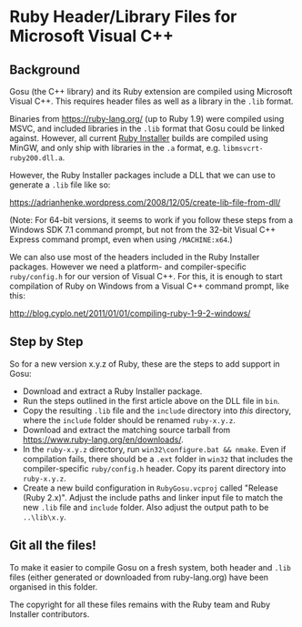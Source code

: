 # Ruby Header/Library Files for Microsoft Visual C++

## Background

Gosu (the C++ library) and its Ruby extension are compiled using Microsoft
Visual C++. This requires header files as well as a library in the `.lib`
format.

Binaries from https://ruby-lang.org/ (up to Ruby 1.9) were compiled using MSVC,
and included libraries in the `.lib` format that Gosu could be linked against.
However, all current [Ruby Installer](http://rubyinstaller.org/) builds are
compiled using MinGW, and only ship with libraries in the `.a` format, e.g.
`libmsvcrt-ruby200.dll.a`.

However, the Ruby Installer packages include a DLL that we can use to generate
a `.lib` file like so:

https://adrianhenke.wordpress.com/2008/12/05/create-lib-file-from-dll/

(Note: For 64-bit versions, it seems to work if you follow these steps from a
Windows SDK 7.1 command prompt, but not from the 32-bit Visual C++ Express
command prompt, even when using `/MACHINE:x64`.)

We can also use most of the headers included in the Ruby Installer packages.
However we need a platform- and compiler-specific `ruby/config.h` for our
version of Visual C++.
For this, it is enough to start compilation of Ruby on Windows from a Visual C++
command prompt, like this:

http://blog.cyplo.net/2011/01/01/compiling-ruby-1-9-2-windows/

## Step by Step

So for a new version x.y.z of Ruby, these are the steps to add support in Gosu:

  * Download and extract a Ruby Installer package.
  * Run the steps outlined in the first article above on the DLL file in `bin`.
  * Copy the resulting `.lib` file and the `include` directory into *this*
    directory, where the `include` folder should be renamed `ruby-x.y.z`.
  * Download and extract the matching source tarball from
    https://www.ruby-lang.org/en/downloads/.
  * In the `ruby-x.y.z` directory, run `win32\configure.bat && nmake`.
    Even if compilation fails, there should be a `.ext` folder in `win32` that
    includes the compiler-specific `ruby/config.h` header.
    Copy its parent directory into `ruby-x.y.z`.
  * Create a new build configuration in `RubyGosu.vcproj` called "Release
    (Ruby 2.x)".
    Adjust the include paths and linker input file to match the new `.lib` file
    and `include` folder.
    Also adjust the output path to be `..\lib\x.y`.

## Git all the files!

To make it easier to compile Gosu on a fresh system, both header and `.lib`
files (either generated or downloaded from ruby-lang.org) have been organised in
this folder.

The copyright for all these files remains with the Ruby team and Ruby
Installer contributors.
